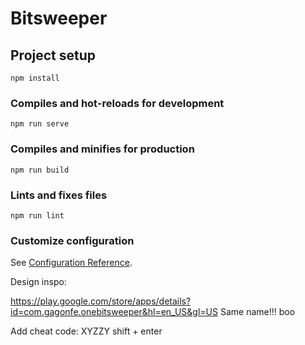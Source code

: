 # Bitsweeper

## Project setup
```
npm install
```

### Compiles and hot-reloads for development
```
npm run serve
```

### Compiles and minifies for production
```
npm run build
```

### Lints and fixes files
```
npm run lint
```

### Customize configuration
See [Configuration Reference](https://cli.vuejs.org/config/).


Design inspo:

https://play.google.com/store/apps/details?id=com.gagonfe.onebitsweeper&hl=en_US&gl=US
Same name!!! boo


Add cheat code: XYZZY shift + enter
